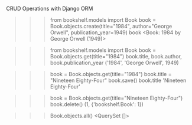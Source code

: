 CRUD Operations with Django ORM

>>> from bookshelf.models import Book
>>> book = Book.objects.create(title="1984", author="George Orwell", publication_year=1949)
>>> book
<Book: 1984 by George Orwell (1949)>

>>> from bookshelf.models import Book
>>> book = Book.objects.get(title="1984")
>>> book.title, book.author, book.publication_year
('1984', 'George Orwell', 1949)

>>> book = Book.objects.get(title="1984")
>>> book.title = "Nineteen Eighty-Four"
>>> book.save()
>>> book.title
'Nineteen Eighty-Four'

>>> book = Book.objects.get(title="Nineteen Eighty-Four")
>>> book.delete()
(1, {'bookshelf.Book': 1})

>>> Book.objects.all()
<QuerySet []>
